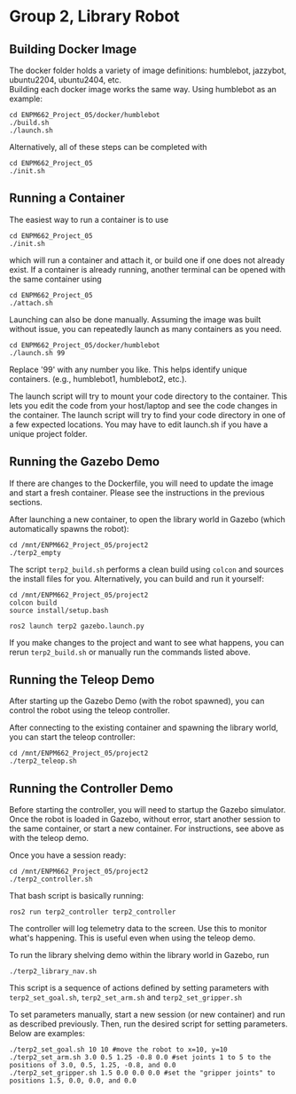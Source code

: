 # Group 2, Library Robot

## Building Docker Image
The docker folder holds a variety of image definitions: humblebot, jazzybot, ubuntu2204, ubuntu2404, etc.  
Building each docker image works the same way.  Using humblebot as an example:

    cd ENPM662_Project_05/docker/humblebot
    ./build.sh
    ./launch.sh
    
Alternatively, all of these steps can be completed with
    
    cd ENPM662_Project_05
    ./init.sh

## Running a Container
The easiest way to run a container is to use

    cd ENPM662_Project_05
    ./init.sh

which will run a container and attach it, or build one if one does not already exist. If a container is already running, another terminal can be opened with the same container using

    cd ENPM662_Project_05
    ./attach.sh

Launching can also be done manually. Assuming the image was built without issue, you can repeatedly launch as many containers as you need.

    cd ENPM662_Project_05/docker/humblebot
    ./launch.sh 99

Replace '99' with any number you like.  This helps identify unique containers.  (e.g., humblebot1, humblebot2, etc.).

The launch script will try to mount your code directory to the container.  This lets you edit the code from your host/laptop and see the code changes in the container.
The launch script will try to find your code directory in one of a few expected locations.  You may have to edit launch.sh if you have a unique project folder.

## Running the Gazebo Demo
If there are changes to the Dockerfile, you will need to update the image and start a fresh container.  Please see the instructions in the previous sections.

After launching a new container, to open the library world in Gazebo (which automatically spawns the robot):

    cd /mnt/ENPM662_Project_05/project2
    ./terp2_empty

The script `terp2_build.sh` performs a clean build using `colcon` and sources the install files for you.  Alternatively, you can build and run it yourself:

    cd /mnt/ENPM662_Project_05/project2
    colcon build
    source install/setup.bash

    ros2 launch terp2 gazebo.launch.py

If you make changes to the project and want to see what happens, you can rerun `terp2_build.sh` or manually run the commands listed above.  

## Running the Teleop Demo
After starting up the Gazebo Demo (with the robot spawned), you can control the robot using the teleop controller.

After connecting to the existing container and spawning the library world, you can start the teleop controller:

    cd /mnt/ENPM662_Project_05/project2
    ./terp2_teleop.sh

## Running the Controller Demo

Before starting the controller, you will need to startup the Gazebo simulator.  Once the robot is loaded in Gazebo, without error, start another session to the same container, or start a new container.  For instructions, see above as with the teleop demo.

Once you have a session ready:

    cd /mnt/ENPM662_Project_05/project2
    ./terp2_controller.sh

That bash script is basically running:

    ros2 run terp2_controller terp2_controller

The controller will log telemetry data to the screen.  Use this to monitor what's happening.  This is useful even when using the teleop demo.

To run the library shelving demo within the library world in Gazebo, run

    ./terp2_library_nav.sh

This script is a sequence of actions defined by setting parameters with `terp2_set_goal.sh`, `terp2_set_arm.sh` and `terp2_set_gripper.sh`

To set parameters manually, start a new session (or new container) and run as described previously. Then, run the desired script for setting parameters. Below are examples:

    ./terp2_set_goal.sh 10 10 #move the robot to x=10, y=10
    ./terp2_set_arm.sh 3.0 0.5 1.25 -0.8 0.0 #set joints 1 to 5 to the positions of 3.0, 0.5, 1.25, -0.8, and 0.0
    ./terp2_set_gripper.sh 1.5 0.0 0.0 0.0 #set the "gripper joints" to positions 1.5, 0.0, 0.0, and 0.0
    
